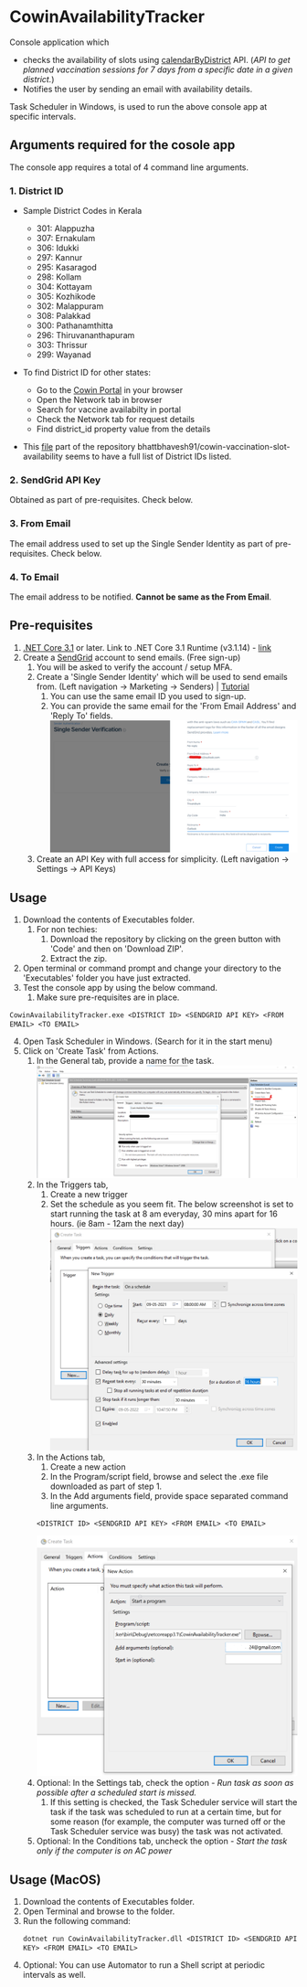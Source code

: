 # CowinAvailabilityTracker

Console application which
- checks the availability of slots using [calendarByDistrict](https://apisetu.gov.in/public/marketplace/api/cowin/cowin-public-v2#/) API. (*API to get planned vaccination sessions for 7 days from a specific date in a given district.*)
- Notifies the user by sending an email with availability details.

Task Scheduler in Windows, is used to run the above console app at specific intervals.

## Arguments required for the cosole app

The console app requires a total of 4 command line arguments.
### 1. District ID
- Sample District Codes in Kerala
    - 301: Alappuzha
    - 307: Ernakulam
    - 306: Idukki
    - 297: Kannur
    - 295: Kasaragod
    - 298: Kollam
    - 304: Kottayam
    - 305: Kozhikode
    - 302: Malappuram
    - 308: Palakkad
    - 300: Pathanamthitta
    - 296: Thiruvananthapuram
    - 303: Thrissur
    - 299: Wayanad

- To find District ID for other states:
    - Go to the [Cowin Portal](https://www.cowin.gov.in/home) in your browser
    - Open the Network tab in browser
    - Search for vaccine availabilty in portal
    - Check the Network tab for request details
    - Find district_id property value from the details

- This [file](https://github.com/bhattbhavesh91/cowin-vaccination-slot-availability/blob/main/cowin-api-availability.ipynb) part of the repository bhattbhavesh91/cowin-vaccination-slot-availability seems to have a full list of District IDs listed.

### 2. SendGrid API Key
Obtained as part of pre-requisites. Check below.
### 3. From Email
The email address used to set up the Single Sender Identity as part of pre-requisites. Check below.
### 4. To Email
The email address to be notified. **Cannot be same as the From Email**.
## Pre-requisites

1. [.NET Core 3.1](https://dotnet.microsoft.com/download/dotnet/3.1) or later. Link to .NET Core 3.1 Runtime (v3.1.14) - [link](https://dotnet.microsoft.com/download/dotnet/thank-you/runtime-3.1.14-windows-x64-installer)
2. Create a [SendGrid](https://sendgrid.com/) account to send emails. (Free sign-up)
    1. You will be asked to verify the account / setup MFA.
    2. Create a 'Single Sender Identity' which will be used to send emails from. (Left navigation -> Marketing -> Senders) | [Tutorial](https://www.youtube.com/watch?v=hBMHe4h7iuo)
        1. You can use the same email ID you used to sign-up.
        2. You can provide the same email for the 'From Email Address' and 'Reply To' fields.
        ![sendgrid_sender_identity](./HelperImages/sendgrid_sender_identity.png)
    3. Create an API Key with full access for simplicity. (Left navigation -> Settings -> API Keys)

## Usage

1. Download the contents of Executables folder.
    1. For non techies: 
        1. Download the repository by clicking on the green button with 'Code' and then on 'Download ZIP'.
        2. Extract the zip.
2. Open terminal or command prompt and change your directory to the 'Executables' folder you have just extracted.
3. Test the console app by using the below command.
    1. Make sure pre-requisites are in place.
```
CowinAvailabilityTracker.exe <DISTRICT ID> <SENDGRID API KEY> <FROM EMAIL> <TO EMAIL>
```
4. Open Task Scheduler in Windows. (Search for it in the start menu)
5. Click on 'Create Task' from Actions.
    1. In the General tab, provide a name for the task.
    ![taskscheduler_1.png](./HelperImages/taskscheduler_1.png)
    2. In the Triggers tab, 
        1. Create a new trigger
        2. Set the schedule as you seem fit. The below screenshot is set to start running the task at 8 am everyday, 30 mins apart for 16 hours. (ie 8am - 12am the next day)
        ![taskscheduler_2.png](./HelperImages/taskscheduler_2.png)
    3. In the Actions tab,
        1. Create a new action
        2. In the Program/script field, browse and select the .exe file downloaded as part of step 1.
        3. In the Add arguments field, provide space separated command line arguments.
        ```
        <DISTRICT ID> <SENDGRID API KEY> <FROM EMAIL> <TO EMAIL>
        ```
        ![taskscheduler_3.png](./HelperImages/taskscheduler_3.png)
    4. Optional: In the Settings tab, check the option - *Run task as soon as possible after a scheduled start is missed.*
        1. If this setting is checked, the Task Scheduler service will start the task if the task was scheduled to run at a certain time, but for some reason (for example, the computer was turned off or the Task Scheduler service was busy) the task was not activated.
    5. Optional: In the Conditions tab, uncheck the option - *Start the task only if the computer is on AC power*

## Usage (MacOS)

1. Download the contents of Executables folder.
2. Open Terminal and browse to the folder.
3. Run the following command:
    ```
    dotnet run CowinAvailabilityTracker.dll <DISTRICT ID> <SENDGRID API KEY> <FROM EMAIL> <TO EMAIL>
    ```
4. Optional: You can use Automator to run a Shell script at periodic intervals as well.
